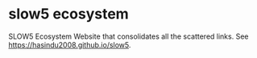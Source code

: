 # slow5 ecosystem

SLOW5 Ecosystem Website that consolidates all the scattered links. See https://hasindu2008.github.io/slow5. 
